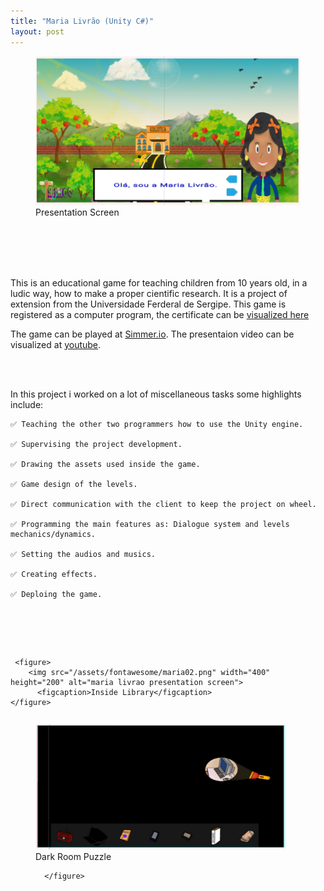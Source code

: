 ```yaml
---
title: "Maria Livrão (Unity C#)"
layout: post
---
```


<figure>
    <img src="/assets/fontawesome/maria01.png"
         alt="maria livrao presentation screen">
    <figcaption>Presentation Screen</figcaption>
</figure>


</br></br></br></br>


This is an educational game for teaching children from 10 years old, in a ludic way, how to make a proper cientific research.
It is a project of extension from the Universidade Ferderal de Sergipe. This game is registered as a computer program, the certificate can be [visualized here](https://github.com/CaiporaGames/caiporagames.github.io/blob/master/assets/fontawesome/certificado.pdf)

The game can be played at [Simmer.io](https://simmer.io/@Maria_Livrao/trilhou).
The presentaion video can be visualized at [youtube](https://youtu.be/n2sCvu1HF0w).


</br></br>


In this project i worked on a lot of miscellaneous tasks some highlights include:

    ✅ Teaching the other two programmers how to use the Unity engine.
    
    ✅ Supervising the project development.
    
    ✅ Drawing the assets used inside the game.
    
    ✅ Game design of the levels.
    
    ✅ Direct communication with the client to keep the project on wheel.
    
    ✅ Programming the main features as: Dialogue system and levels mechanics/dynamics.
    
    ✅ Setting the audios and musics.
    
    ✅ Creating effects.
    
    ✅ Deploing the game.
    

</br></br></br>

<div class="row">
  <div class="column">  
     
     <figure>
        <img src="/assets/fontawesome/maria02.png" width="400" height="200" alt="maria livrao presentation screen"> 
          <figcaption>Inside Library</figcaption>
    </figure>
  </div>
  <div class="column">
     <figure>
        <img src="/assets/fontawesome/maria03.png" width="400" height="200" alt="maria livrao presentation screen">  
      <figcaption>Dark Room Puzzle</figcaption>
         
      </figure>
  </div>  
</div>

